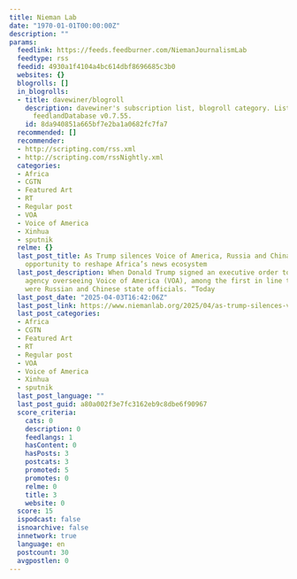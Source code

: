 ```yaml
---
title: Nieman Lab
date: "1970-01-01T00:00:00Z"
description: ""
params:
  feedlink: https://feeds.feedburner.com/NiemanJournalismLab
  feedtype: rss
  feedid: 4930a1f4104a4bc614dbf8696685c3b0
  websites: {}
  blogrolls: []
  in_blogrolls:
  - title: davewiner/blogroll
    description: davewiner's subscription list, blogroll category. List created by
      feedlandDatabase v0.7.55.
    id: 8da940851a665bf7e2ba1a0682fc7fa7
  recommended: []
  recommender:
  - http://scripting.com/rss.xml
  - http://scripting.com/rssNightly.xml
  categories:
  - Africa
  - CGTN
  - Featured Art
  - RT
  - Regular post
  - VOA
  - Voice of America
  - Xinhua
  - sputnik
  relme: {}
  last_post_title: As Trump silences Voice of America, Russia and China seize the
    opportunity to reshape Africa’s news ecosystem
  last_post_description: When Donald Trump signed an executive order to gut the government-run
    agency overseeing Voice of America (VOA), among the first in line to celebrate
    were Russian and Chinese state officials. “Today
  last_post_date: "2025-04-03T16:42:06Z"
  last_post_link: https://www.niemanlab.org/2025/04/as-trump-silences-voice-of-america-russia-and-china-seize-the-opportunity-to-reshape-africas-news-ecosystem/
  last_post_categories:
  - Africa
  - CGTN
  - Featured Art
  - RT
  - Regular post
  - VOA
  - Voice of America
  - Xinhua
  - sputnik
  last_post_language: ""
  last_post_guid: a80a002f3e7fc3162eb9c8dbe6f90967
  score_criteria:
    cats: 0
    description: 0
    feedlangs: 1
    hasContent: 0
    hasPosts: 3
    postcats: 3
    promoted: 5
    promotes: 0
    relme: 0
    title: 3
    website: 0
  score: 15
  ispodcast: false
  isnoarchive: false
  innetwork: true
  language: en
  postcount: 30
  avgpostlen: 0
---
```

